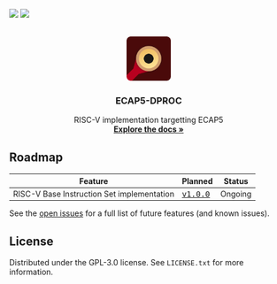 <p float="left">
<a href="https://ecap5.github.io/ECAP5-DPROC/report.html"><img src="https://img.shields.io/endpoint?url=https%3A%2F%2Fgist.githubusercontent.com%2Fcchaine%2F32195ea7fa70c0218ef3f9952504c59e%2Fraw%2Ftest-result-badge.json?"/></a>
<a href="https://ecap5.github.io/ECAP5-DPROC/report.html"><img src="https://img.shields.io/endpoint?url=https%3A%2F%2Fgist.githubusercontent.com%2Fcchaine%2F32195ea7fa70c0218ef3f9952504c59e%2Fraw%2Ftraceability-result-badge.json?"/></a>
</p>

<br />
<div align="center">
    <img src="docs/src/assets/logo-rounded.svg" alt="Logo" width="80" height="80">

  <h3 align="center">ECAP5-DPROC</h3>

  <p align="center">
    RISC-V implementation targetting ECAP5
    <br />
    <a href="https://ecap5.github.io/ECAP5-DPROC/"><strong>Explore the docs »</strong></a>
    <br />
  </p>
</div>

## Roadmap

<table>
  <thead>
    <tr>
      <th>Feature</th>
      <th>Planned</th>
      <th>Status</th>
    </tr>
  </thead>
  <tbody>
    <tr>
      <td>RISC-V Base Instruction Set implementation</td>
      <td><a href="https://github.com/ECAP5/ECAP5-DPROC/milestone/1"><samp>v1.0.0</samp></a></td>
      <td>Ongoing</td>
    </tr>
  </tbody>
</table>

See the [open issues](https://github.com/ecap5/ecap5-dproc/issues) for a full list of future features (and known issues).

<!-- LICENSE -->
## License

Distributed under the GPL-3.0 license. See `LICENSE.txt` for more information.
